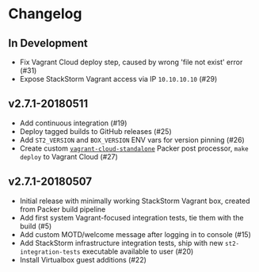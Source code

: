 # Changelog

## In Development
* Fix Vagrant Cloud deploy step, caused by wrong 'file not exist' error (#31)
* Expose StackStorm Vagrant access via IP `10.10.10.10` (#29)

## v2.7.1-20180511
* Add continuous integration (#19)
* Deploy tagged builds to GitHub releases (#25)
* Add `ST2_VERSION` and `BOX_VERSION` ENV vars for version pinning (#26)
* Create custom [`vagrant-cloud-standalone`](https://github.com/armab/packer-post-processor-vagrant-cloud-standalone) Packer post processor, `make deploy` to Vagrant Cloud (#27)

## v2.7.1-20180507
* Initial release with minimally working StackStorm Vagrant box, created from Packer build pipeline
* Add first system Vagrant-focused integration tests, tie them with the build (#5)
* Add custom MOTD/welcome message after logging in to console (#15)
* Add StackStorm infrastructure integration tests, ship with new `st2-integration-tests` executable available to user (#20)
* Install Virtualbox guest additions (#22)
